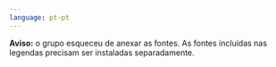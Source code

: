 ```yaml
---
language: pt-pt
---
```


**Aviso:** o grupo esqueceu de anexar as fontes. As fontes incluídas nas legendas precisam ser instaladas separadamente.
